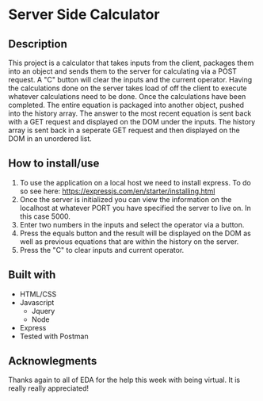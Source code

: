 # Server Side Calculator

## Description

This project is a calculator that takes inputs from the client, packages them into an object and sends them to the server for calculating via a POST request. A "C" button will clear the inputs and the current operator. Having the calculations done on the server takes load of off the client to execute whatever calculations need to be done. Once the calculations have been completed. The entire equation is packaged into another object, pushed into the history array. The answer to the most recent equation is sent back with a GET request and displayed on the DOM under the inputs. The history array is sent back in a seperate GET request and then displayed on the DOM in an unordered list.

## How to install/use
1. To use the application on a local host we need to install express. To do so see here: https://expressjs.com/en/starter/installing.html
2. Once the server is initialized you can view the information on the localhost at whatever PORT you have specified the server to live on. In this case 5000.
3. Enter two numbers in the inputs and select the operator via a button.
4. Press the equals button and the result will be displayed on the DOM as well as previous equations that are within the history on the server.
5. Press the "C" to clear inputs and current operator.

## Built with
- HTML/CSS
- Javascript
    - Jquery
    - Node
- Express
- Tested with Postman

## Acknowlegments 
Thanks again to all of EDA for the help this week with being virtual. It is really really appreciated!
